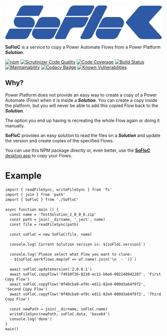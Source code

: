![SoFloC logo](https://raw.githubusercontent.com/russoedu/SoFloC/master/src/assets/sofloc-logo.svg)

**SoFloC** is a service to copy a Power Automate Flows from a Power Platform ***Solution***.

[![npm](https://img.shields.io/npm/v/sofloc.svg)](https://www.npmjs.com/package/sofloc)
[![Scrutinizer Code Quality](https://scrutinizer-ci.com/g/russoedu/SoFloC-service/badges/quality-score.png?b=main)](https://scrutinizer-ci.com/g/russoedu/SoFloC-service/?branch=main)
[![Code Coverage](https://scrutinizer-ci.com/g/russoedu/SoFloC-service/badges/coverage.png?b=main)](https://scrutinizer-ci.com/g/russoedu/SoFloC-service/?branch=main)
[![Build Status](https://scrutinizer-ci.com/g/russoedu/SoFloC-service/badges/build.png?b=main)](https://scrutinizer-ci.com/g/russoedu/SoFloC-service/build-status/main)
[![Maintainability](https://api.codeclimate.com/v1/badges/8628ac39a3d8a384b8c2/maintainability)](https://codeclimate.com/github/russoedu/SoFloC-service/maintainability)
[![Codacy Badge](https://app.codacy.com/project/badge/Grade/a8431aae83fb4b57a3913b92d6f41f7a)](https://www.codacy.com/gh/russoedu/SoFloC-service/dashboard?utm_source=github.com&amp;utm_medium=referral&amp;utm_content=russoedu/SoFloC-service&amp;utm_campaign=Badge_Grade)
[![Known Vulnerabilities](https://snyk.io/test/npm/sofloc/badge.svg)](https://snyk.io/test/npm/sofloc)


## Why?

Power Platform does not provide an easy way to create a copy of a Power Automate (Flow) when it is inside a ***Solution***.
You can create a copy inside the platform, but you will never be able to add this copied Flow back to the ***Solution***.

The option you end up having is recreating the whole Flow again or doing it manually.

**SoFloC** provides an easy solution to read the files on a ***Solution*** and update the version and create copies of the specified Flows.

You can use this NPM package directly or, even better, use the [**SoFloC** desktop app](https://russoedu.github.io/SoFloC/) to copy your Flows.

# Example
```
import { readFileSync, writeFileSync } from 'fs'
import { join } from 'path'
import { SoFloC } from './SoFloC'

async function main () {
  const name = 'TestSolution_2_0_0_0.zip'
  const path = join(__dirname, '_jest', name)
  const file = readFileSync(path)

  const soFloC = new SoFloC(file, name)

  console.log(`Current Solution version is: ${soFloC.version}`)

  console.log(`Please select what Flow you want to clone:
  - ${soFloC.workflows.map(wf => wf.name).join('\n  - ')}`)

  await soFloC.updateVersion('2.0.0.1')
  await soFloC.copyFlow('f4910f26-8210-ec11-b6e6-002248842287', 'First Copy Flow')
  await soFloC.copyFlow('0f48cba9-ef0c-ed11-82e4-000d3a64f6f2', 'Second Copy Flow')
  await soFloC.copyFlow('0f48cba9-ef0c-ed11-82e4-000d3a64f6f2', 'Third Copy Flow')

  const newPath = join(__dirname, soFloC.name)
  writeFileSync(newPath, soFloC.data, 'base64')
  console.log('done')
}
main()
```
